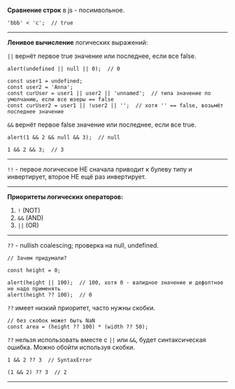 **Сравнение строк** в js - посимвольное.

```
'bbb' < 'c';  // true
```
___

**Ленивое вычисление** логических выражений:

`||` вернёт первое true значение или последнее, если все false.

```
alert(undefined || null || 0);  // 0

const user1 = undefined;
const user2 = 'Anna';
const curUser = user1 || user2 || 'unnamed';  // типа значение по умолчанию, если все юзеры == false
const curUser2 = user1 || !user2 || '';  // хотя '' == false, возьмёт последнее значение
```

`&&` вернёт первое false значение или последнее, если все true.

```
alert(1 && 2 && null && 3);  // null

1 && 2 && 3;  // 3
```
___

`!!` - первое логическое НЕ сначала приводит к булеву типу и инвертирует, второе НЕ ещё раз инвертирует.
___

**Приоритеты логических операторов:**
1. `!` (NOT)  
2. `&&` (AND)  
3. `||` (OR)
___

`??` - nullish coalescing; проверка на null, undefined.

```
// Зачем придумали?

const height = 0;

alert(height || 100);  // 100, хотя 0 - валидное значение и дефолтное не надо применять
alert(height ?? 100);  // 0
```

`??` имеет низкий приоритет, часто нужны скобки.

```
// без скобок может быть NaN
const area = (height ?? 100) * (width ?? 50);
```

`??` нельзя использовать вместе с `||` или `&&`, будет синтаксическая ошибка. Можно обойти используя скобки.

```
1 && 2 ?? 3  // SyntaxError

(1 && 2) ?? 3  // 2
```
___


